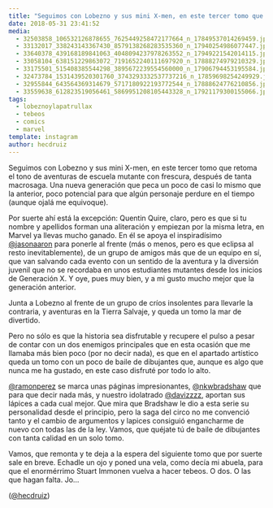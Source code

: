 ```yaml
---
title: "Seguimos con Lobezno y sus mini X-men, en este tercer tomo que retoma el tono de aventuras de escuela mutante con frescura, después de tanta macrosaga"
date: 2018-05-31 23:41:52
media: 
  - 32503858_106532126878655_7625449258472177664_n_17849537014269459.jpg
  - 33132017_338243143367430_8579138268283535360_n_17940254986077447.jpg
  - 33640378_439168189841063_4048094237978263552_n_17949221542014115.jpg
  - 33058104_638151229863072_7191652240111697920_n_17888274979210329.jpg
  - 33175501_515408385544298_3895672239554560000_n_17906794453195584.jpg
  - 32473784_1531439520301760_3743293332537737216_n_17859698254249929.jpg
  - 32955844_643564369314679_5717180922193772544_n_17888624776210856.jpg
  - 33559638_612823519056461_5869951208105443328_n_17921179300155066.jpg
tags: 
  - lobeznoylapatrullax
  - tebeos
  - comics
  - marvel
template: instagram
author: hecdruiz
---
```


Seguimos con Lobezno y sus mini X-men, en este tercer tomo que retoma el tono de aventuras de escuela mutante con frescura, después de tanta macrosaga. Una nueva generación que peca un poco de casi lo mismo que la anterior, poco potencial para que algún personaje perdure en el tiempo (aunque ojalá me equivoque).


Por suerte ahí está la excepción: Quentin Quire, claro, pero es que si tu nombre y apellidos forman una aliteración y empiezan por la misma letra, en Marvel ya llevas mucho ganado. En él se apoya el inspiradísimo [@jasonaaron](https://instagram.com/jasonaaron) para ponerle al frente (más o menos, pero es que eclipsa al resto inevitablemente), de un grupo de amigos más que de un equipo en sí, que van salvando cada evento con un sentido de la aventura y la diversión juvenil que no se recordaba en unos estudiantes mutantes desde los inicios de Generación X. Y oye, pues muy bien, y a mi gusto mucho mejor que la generación anterior.


Junta a Lobezno al frente de un grupo de críos insolentes para llevarle la contraria, y aventuras en la Tierra Salvaje, y queda un tomo la mar de divertido.


Pero no sólo es que la historia sea disfrutable y recupere el pulso a pesar de contar con un dos enemigos principales que en esta ocasión que me llamaba más bien poco (por no decir nada), es que en el apartado artístico queda un tomo con un poco de baile de dibujantes que, aunque es algo que nunca me ha gustado, en este caso disfruté por todo lo alto.


[@ramonperez](https://instagram.com/ramonperez) se marca unas páginas impresionantes, [@nkwbradshaw](https://instagram.com/nkwbradshaw) que para que decir nada más, y nuestro idolatrado  [@davizzzz](https://instagram.com/davizzzz), aportan sus lápices a cada cual mejor. Que mira que Bradshaw le dio a esta serie su personalidad desde el principio, pero la saga del circo no me convenció tanto y el cambio de argumentos y lapices consiguió engancharme de nuevo con todas las de la ley. Vamos, que quéjate tú de baile de dibujantes con tanta calidad en un solo tomo.


Vamos, que remonta y te deja a la espera del siguiente tomo que por suerte sale en breve. Echadle un ojo y poned una vela, como decía mi abuela, para que el enormérrimo Stuart Immonen vuelva a hacer tebeos. O dos. O las que hagan falta. Jo...


([@hecdruiz](https://instagram.com/hecdruiz))



